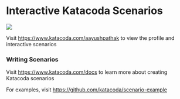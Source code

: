 # Interactive Katacoda Scenarios

[![](http://shields.katacoda.com/katacoda/aayushpathak/count.svg)](https://www.katacoda.com/aayushpathak "Get your profile on Katacoda.com")

Visit https://www.katacoda.com/aayushpathak to view the profile and interactive scenarios

### Writing Scenarios
Visit https://www.katacoda.com/docs to learn more about creating Katacoda scenarios

For examples, visit https://github.com/katacoda/scenario-example
